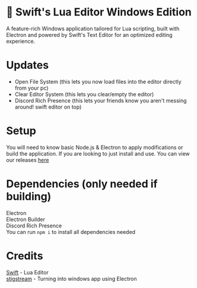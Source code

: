 # 🔨 Swift's Lua Editor Windows Edition
A feature-rich Windows application tailored for Lua scripting, built with Electron and powered by Swift's Text Editor for an optimized editing experience.

# Updates
- Open File System (this lets you now load files into the editor directly from your pc)
- Clear Editor System (this lets you clear/empty the editor)
- Discord Rich Presence (this lets your friends know you aren't messing around! swift editor on top)

# Setup
You will need to know basic Node.js & Electron to apply modifications or build the application. If you are looking to just install and use. You can view our releases [here](https://github.com/swifteditor/windows/releases/tag/releases)

# Dependencies (only needed if building)
Electron<br>
Electron Builder<br>
Discord Rich Presence<br>
You can run `npm i` to install all dependencies needed

# Credits
[Swift](https://github.com/swiftscripts0) - Lua Editor<br>
[stigstream](https://github.com/stigstream) - Turning into windows app using Electron